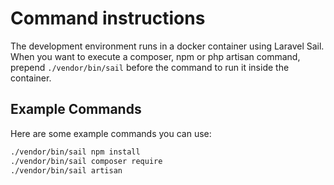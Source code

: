 # Command instructions

The development environment runs in a docker container using Laravel Sail. When you want to execute a composer, npm or php artisan command, prepend `./vendor/bin/sail` before the command to run it inside the container.

## Example Commands

Here are some example commands you can use:

```bash
./vendor/bin/sail npm install
./vendor/bin/sail composer require
./vendor/bin/sail artisan
```
